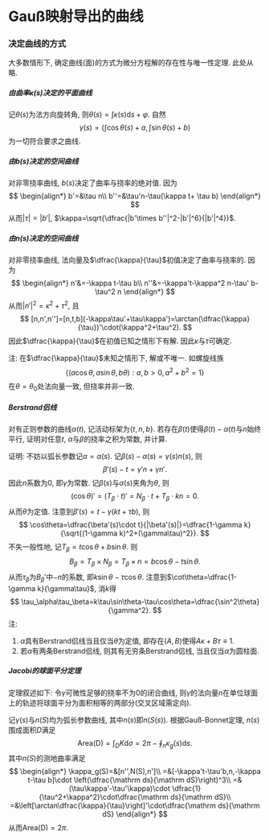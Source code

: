 # Gauß映射导出的曲线

### 决定曲线的方式

大多数情形下, 确定曲线(面)的方式为微分方程解的存在性与唯一性定理. 此处从略. 

##### 由曲率$\kappa (s)$决定的平面曲线

记$\theta(s)$为法方向旋转角, 则$\theta(s)=\int\kappa(s)\mathrm ds+\varphi$. 自然
$$
\gamma(s)=(\int\cos\theta(s)+a,\int\sin\theta(s)+ b)
$$
为一切符合要求之曲线. 

##### 由$b(s)$决定的空间曲线

对非零挠率曲线, $b(s)$决定了曲率与挠率的绝对值. 因为
$$
\begin{align*}
b'=&\tau n\\
b''=&\tau'n-\tau(\kappa t+ \tau b)
\end{align*}
$$
从而$|\tau| =|b'|$, $\kappa=\sqrt{\dfrac{|b'\times b''|^2-|b'|^6}{|b'|^4}}$. 

##### 由$n(s)$决定的空间曲线

对非零挠率曲线, 法向量及$\dfrac{\kappa}{\tau}$​初值决定了曲率与挠率的. 因为
$$
\begin{align*}
n'&=-\kappa t-\tau b\\
n''&=-\kappa't-\kappa^2 n-\tau' b-\tau^2 n
\end{align*}
$$
从而$|n'|^2=\kappa^2+\tau^2$, 且
$$
[n,n',n'']=[n,t,b](-\kappa\tau'+\tau\kappa')=\arctan(\dfrac{\kappa}{\tau})'\cdot(\kappa^2+\tau^2).
$$
因此$\dfrac{\kappa}{\tau}$在初值已知之情形下有解. 因此$\kappa$与$\tau$可确定. 

注: 在$\dfrac{\kappa}{\tau}$未知之情形下, 解或不唯一. 如螺旋线族
$$
\{(a\cos\theta,a\sin\theta,b\theta):a,b>0,a^2+b^2=1\}
$$
在$\theta=\theta_0$处法向量一致, 但挠率并非一致. 

##### Berstrand侣线

对有正则参数的曲线$\alpha(t)$, 记活动标架为$\{t,n,b\}$. 若存在$\beta(t)$使得$\beta(t)-\alpha(t)$与$n$始终平行, 证明对任意$t$, $\alpha$与$\beta$的挠率之积为常数, 并计算.

证明: 不妨以弧长参数记$\alpha=\alpha(s)$. 记$\beta(s)-\alpha(s)=\gamma(s)n(s)$, 则
$$
\beta'(s)-t=\gamma'n+\gamma n'.
$$
因此$n$​系数为$0$​, 即$\gamma$​为常数. 记$\beta(s)$​与$\alpha(s)$​夹角为$\theta$​, 则
$$
(\cos\theta)'=(T_\beta\cdot t)'=N_\beta \cdot t+T_\beta\cdot kn=0.
$$
从而$\theta$为定值. 注意到$\beta'(s)=t-\gamma(kt+\tau b)$, 则
$$
\cos\theta=\dfrac{\beta'(s)\cdot t}{|\beta'(s)|}=\dfrac{1-\gamma k}{\sqrt{(1-\gamma k)^2+(\gamma\tau)^2}}.
$$
不失一般性地, 记$T_\beta =t\cos\theta+b\sin\theta$​. 则
$$
B_\beta=T_\beta\times N_\beta=T_\beta\times n=b\cos\theta-t\sin\theta.
$$
从而$\tau_\beta$为$B_\beta'$中$-n$的系数, 即$k\sin\theta-\tau\cos\theta$​. 注意到$\cot\theta=\dfrac{1-\gamma k}{\gamma\tau}$, 消$k$得
$$
\tau_\alpha\tau_\beta=k\tau\sin\theta-\tau\cos\theta=\dfrac{\sin^2\theta}{\gamma^2}.
$$
注: 

1. $\alpha$具有Berstrand侣线当且仅当$\theta$为定值, 即存在$(A,B)$使得$A\kappa+B\tau\equiv1$. 
2. 若$\alpha$有两条Berstrand侣线, 则其有无穷条Berstrand侣线, 当且仅当$\alpha$为圆柱面. 

##### Jacobi的球面平分定理

定理叙述如下: 令$\gamma$可微性足够的挠率不为$0$的闭合曲线, 则$\gamma$的法向量$n$在单位球面上的轨迹将球面平分为面积相等的两部分(交叉区域需定向).

记$\gamma(s)$与$n(S)$均为弧长参数曲线, 其中$n(s)$即$n(S(s))$. 根据Gauß-Bonnet定理, $n(s)$围成面积$D$​满足
$$
\mathrm{Area(D)}=\int_DK\mathrm d\sigma=2\pi-\oint_{n}\kappa_g(s)\mathrm ds.
$$
其中$n(S)$的测地曲率满足
$$
\begin{align*}
\kappa_g(S)=&[n'',N(S),n']\\
=&[-\kappa't-\tau'b,n,-\kappa t-\tau b]\cdot \left(\dfrac{\mathrm ds}{\mathrm dS}\right)^3\\
=&(\tau\kappa'-\tau'\kappa)\cdot \dfrac{1}{\tau^2+\kappa^2}\cdot\dfrac{\mathrm ds}{\mathrm dS}\\
=&\left[\arctan\dfrac{\kappa}{\tau}\right]'\cdot\dfrac{\mathrm ds}{\mathrm dS}
\end{align*}
$$
从而$\mathrm{Area(D)}=2\pi$. 
